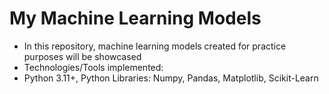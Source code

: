 # My Machine Learning Models


-  In this repository, machine learning models created for practice purposes will be showcased
-  Technologies/Tools implemented:
  -  Python 3.11+, Python Libraries: Numpy, Pandas, Matplotlib, Scikit-Learn
